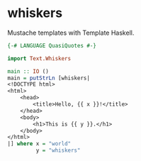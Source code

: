 whiskers
========

Mustache templates with Template Haskell.

```haskell
{-# LANGUAGE QuasiQuotes #-}

import Text.Whiskers

main :: IO ()
main = putStrLn [whiskers|
<!DOCTYPE html>
<html>
    <head>
        <title>Hello, {{ x }}!</title>
    </head>
    <body>
        <h1>This is {{ y }}.</h1>
    </body>
</html>
|] where x = "world"
         y = "whiskers"
 ```
